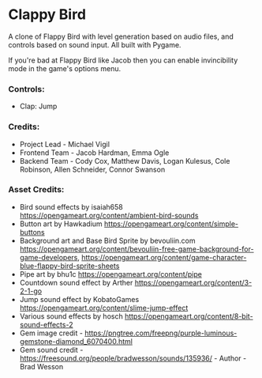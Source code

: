 # Clappy Bird
 A clone of Flappy Bird with level generation based on audio files, and controls based on sound input. All built with Pygame.

 If you're bad at Flappy Bird like Jacob then you can enable invincibility mode in the game's options menu.

 ### Controls:
 - Clap: Jump

 ### Credits:
 - Project Lead - Michael Vigil
 - Frontend Team - Jacob Hardman, Emma Ogle
 - Backend Team - Cody Cox, Matthew Davis, Logan Kulesus, Cole Robinson, Allen Schneider, Connor Swanson

 ### Asset Credits:
 - Bird sound effects by isaiah658 https://opengameart.org/content/ambient-bird-sounds
 - Button art by Hawkadium https://opengameart.org/content/simple-buttons
 - Background art and Base Bird Sprite by bevouliin.com https://opengameart.org/content/bevouliin-free-game-background-for-game-developers, https://opengameart.org/content/game-character-blue-flappy-bird-sprite-sheets
 - Pipe art by bhu1c https://opengameart.org/content/pipe
 - Countdown sound effect by Arther https://opengameart.org/content/3-2-1-go
 - Jump sound effect by KobatoGames https://opengameart.org/content/slime-jump-effect
 - Various sound effects by hosch https://opengameart.org/content/8-bit-sound-effects-2
 - Gem image credit - https://pngtree.com/freepng/purple-luminous-gemstone-diamond_6070400.html
 - Gem sound credit - https://freesound.org/people/bradwesson/sounds/135936/ - Author - Brad Wesson
